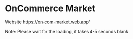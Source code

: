 # OnCommerce Market

Website
https://on-com-market.web.app/

Note: Please wait for the loading, it takes 4-5 seconds blank
